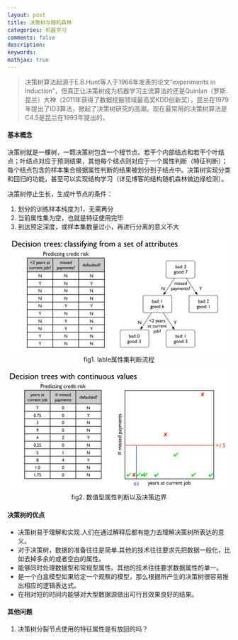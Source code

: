 ```yaml
---
layout: post
title: 决策树与随机森林
categories: 机器学习
comments: false
description: 
keywords: 
mathjax: true
---
```


> 决策树算法起源于E.B.Hunt等人于1966年发表的论文“experiments in Induction”，但真正让决策树成为机器学习主流算法的还是Quinlan（罗斯.昆兰）大神（2011年获得了数据挖掘领域最高奖KDD创新奖），昆兰在1979年提出了ID3算法，掀起了决策树研究的高潮。现在最常用的决策树算法是C4.5是昆兰在1993年提出的。

#### 基本概念
决策树就是一棵树，一颗决策树包含一个根节点、若干个内部结点和若干个叶结点；叶结点对应于预测结果，其他每个结点则对应于一个属性判断（特征判断）；每个结点包含的样本集合根据属性判断的结果被划分到子结点中。决策树实现分类和回归的功能，甚至可以实现结构学习（详见博客的结构随机森林做边缘检测）。

决策树停止生长，生成叶节点的条件：
1. 划分的训练样本纯度为1，无需再分
2. 当前属性集为空，也就是特征使用完毕
3. 到达预定深度，或样本集数量过小，再进行分离的意义不大

<center>

![](/images/blog/2018-03-25-22-32-17.jpg)
fig1. lable属性集判断流程

</center>

<center>

![](/images/blog/2018-03-25-22-33-41.jpg)
fig2. 数值型属性判断以及决策边界

</center>


#### 决策树的优点
- 决策树易于理解和实现.人们在通过解释后都有能力去理解决策树所表达的意义。
- 对于决策树，数据的准备往往是简单.其他的技术往往要求先把数据一般化，比如去掉多余的或者空白的属性。
- 能够同时处理数据型和常规型属性。其他的技术往往要求数据属性的单一。
- 是一个白盒模型如果给定一个观察的模型，那么根据所产生的决策树很容易推出相应的逻辑表达式。
- 在相对短的时间内能够对大型数据源做出可行且效果良好的结果。

#### 其他问题
1. 决策树分裂节点使用的特征属性是有放回的吗？

    